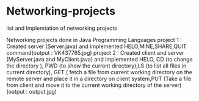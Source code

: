 # Networking-projects
list and Implemtation of networking projects

Networking projects done in Java Programming Languages
project 1 : Created server (Server.java) and implemented HELO,MINE,SHARE,QUIT command(output : VK437765.jpg)
project 2 : Created client and server (MyServer.java and MyClient.java) and implemented HELO, CD (to change the directory ),
PWD (to show the current directory),LS (to list all files in current directory), GET ( fetch a file from current working directory 
on the remote server and place it in a  directory on client system,PUT (Take a file from client and move it to the current working
directory of the server) (output : output.jpg)
